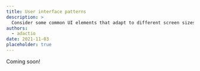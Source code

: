 ```yaml
---
title: User interface patterns
description: >
  Consider some common UI elements that adapt to different screen sizes.
authors:
  - adactio
date: 2021-11-03
placeholder: true
---
```


Coming soon!
